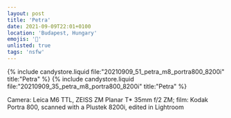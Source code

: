 ```yaml
---
layout: post
title: 'Petra'
date: 2021-09-09T22:01+0100
location: 'Budapest, Hungary'
emojis: '🔞'
unlisted: true
tags: 'nsfw'
---
```


{% include candystore.liquid file:"20210909_51_petra_m8_portra800_8200i" title:"Petra" %}
{% include candystore.liquid file:"20210909_35_petra_m8_portra800_8200i" title:"Petra" %}

Camera: Leica M6 TTL, ZEISS ZM Planar T\* 35mm f/2 ZM; film: Kodak Portra 800, scanned with a Plustek 8200i, edited in Lightroom
